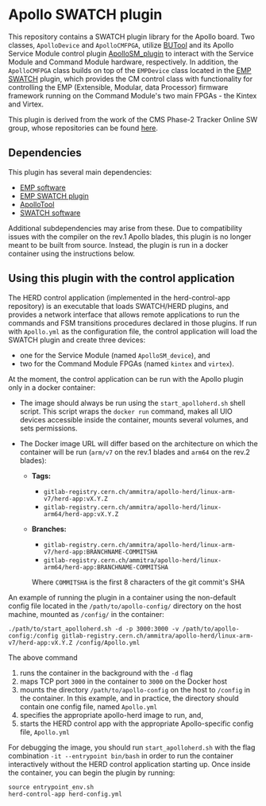 # Apollo SWATCH plugin

This repository contains a SWATCH plugin library for the Apollo board. Two classes, `ApolloDevice` and `ApolloCMFPGA`, utilize [BUTool](https://github.com/BU-Tools/BUTool) and its Apollo Service Module control plugin [ApolloSM_plugin](https://github.com/apollo-lhc/ApolloSM_plugin) to interact with the Service Module and Command Module hardware, respectively. In addition, the `ApolloCMFPGA` class builds on top of the `EMPDevice` class located in the [EMP SWATCH](https://gitlab.cern.ch/p2-xware/software/emp-herd) plugin, which provides the CM control class with functionality for controlling the EMP (Extensible, Modular, data Processor) firmware framework running on the Command Module's two main FPGAs - the Kintex and Virtex. 

This plugin is derived from the work of the CMS Phase-2 Tracker Online SW group, whose repositories can be found [here](https://gitlab.cern.ch/cms-tracker-phase2-onlinesw).


## Dependencies

This plugin has several main dependencies:

* [EMP software](https://serenity.web.cern.ch/serenity/emp-fwk/software/)
* [EMP SWATCH plugin](https://gitlab.cern.ch/p2-xware/software/emp-herd/)
* [ApolloTool](https://github.com/apollo-lhc/ApolloTool)
* [SWATCH software](https://gitlab.cern.ch/cms-cactus/core/swatch)

Additional subdependencies may arise from these. Due to compatibility issues with the compiler on the rev.1 Apollo blades, this plugin is no longer meant to be built from source. Instead, the plugin is run in a docker container using the instructions below. 

## Using this plugin with the control application

The HERD control application (implemented in the herd-control-app repository) is an executable that loads SWATCH/HERD plugins, and provides a network interface that allows remote applications to run the commands and FSM transitions procedures declared in those plugins. If run with `Apollo.yml` as the configuration file, the control application will load the SWATCH plugin and create three devices:

* one for the Service Module (named `ApolloSM_device`), and 
* two for the Command Module FPGAs (named `kintex` and `virtex`).

At the moment, the control application can be run with the Apollo plugin only in a docker container:

* The image should always be run using the ```start_apolloherd.sh``` shell script. This script wraps the `docker run` command, makes all UIO devices accessible inside the container, mounts several volumes, and sets permissions.

* The Docker image URL will differ based on the architecture on which the container will be run (`arm/v7` on the rev.1 blades and `arm64` on the rev.2 blades):

  * **Tags:**

    * `gitlab-registry.cern.ch/ammitra/apollo-herd/linux-arm-v7/herd-app:vX.Y.Z`
    * `gitlab-registry.cern.ch/ammitra/apollo-herd/linux-arm64/herd-app:vX.Y.Z`

  * **Branches:**

    * `gitlab-registry.cern.ch/ammitra/apollo-herd/linux-arm-v7/herd-app:BRANCHNAME-COMMITSHA`
    * `gitlab-registry.cern.ch/ammitra/apollo-herd/linux-arm64/herd-app:BRANCHNAME-COMMITSHA`

    Where `COMMITSHA` is the first 8 characters of the git commit's SHA

An example of running the plugin in a container using the non-default config file located in the `/path/to/apollo-config/` directory on the host machine, mounted as `/config/` in the container:

```
./path/to/start_apolloherd.sh -d -p 3000:3000 -v /path/to/apollo-config:/config gitlab-registry.cern.ch/ammitra/apollo-herd/linux-arm-v7/herd-app:vX.Y.Z /config/Apollo.yml 
```

The above command
  
1. runs the container in the background with the `-d` flag
2. maps TCP port `3000` in the container to `3000` on the Docker host
3. mounts the directory `/path/to/apollo-config` on the host to `/config` in the container. In this example, and in practice, the directory should contain one config file, named `Apollo.yml`
4. specifies the appropriate apollo-herd image to run, and, 
5. starts the HERD control app with the appropriate Apollo-specific config file, `Apollo.yml`

For debugging the image, you should run `start_apolloherd.sh` with the flag combination `-it --entrypoint bin/bash` in order to run the container interactively without the HERD control application starting up. Once inside the container, you can begin the plugin by running:

```
source entrypoint_env.sh
herd-control-app herd-config.yml
```